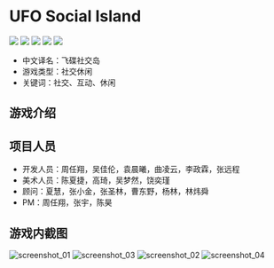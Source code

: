 # UFO Social Island</h1>
[![](https://img.shields.io/badge/-DaVinci-MediumPurple)](http://api.projectdavinci.com/)
[![](https://img.shields.io/badge/project-Ava-ff69b4)](https://github.com/lilith-avatar/avatar-ava/projects/1)
[![](https://img.shields.io/badge/-api%20plugin-9cf)](https://github.com/lilith-avatar/davinci-api-wrap)
[![](https://img.shields.io/github/v/release/lilith-avatar/social-island)](https://github.com/lilith-avatar/social-island/releases)
[![](https://img.shields.io/badge/smap-download-success)](https://github.com/lilith-avatar/social-island/raw/main/Smap/Social%20Island.smap)

* 中文译名：飞碟社交岛
* 游戏类型：社交休闲
* 关键词：社交、互动、休闲

## 游戏介绍

## 项目人员
* 开发人员：周任翔，吴佳伦，袁晨曦，曲凌云，李政霖，张远程
* 美术人员：陈夏捷，高琦，吴梦然，饶奕瑾
* 顾问：夏慧，张小金，张圣林，曹东野，杨林，林炜舜
* PM：周任翔，张宇，陈昊

## 游戏内截图
![screenshot_01](https://user-images.githubusercontent.com/64057282/111729128-557c6b80-88a9-11eb-987e-80f280d8eaae.png)
![screenshot_03](https://user-images.githubusercontent.com/64057282/111729138-5d3c1000-88a9-11eb-8253-0b4175b61d51.png)
![screenshot_02](https://user-images.githubusercontent.com/64057282/111729132-59a88900-88a9-11eb-9ce9-0dab5ca1e35a.png)
![screenshot_04](https://user-images.githubusercontent.com/64057282/111729140-5f05d380-88a9-11eb-9aa0-fc7652955e8f.png)
